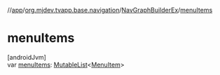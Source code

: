 //[app](../../../index.md)/[org.mjdev.tvapp.base.navigation](../index.md)/[NavGraphBuilderEx](index.md)/[menuItems](menu-items.md)

# menuItems

[androidJvm]\
var [menuItems](menu-items.md): [MutableList](https://kotlinlang.org/api/latest/jvm/stdlib/kotlin.collections/-mutable-list/index.html)&lt;[MenuItem](../-menu-item/index.md)&gt;
